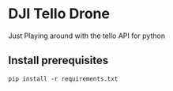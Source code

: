 # DJI Tello Drone
Just Playing around with the tello API for python

## Install prerequisites

```
pip install -r requirements.txt
```